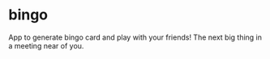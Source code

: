 # bingo
App to generate bingo card and play with your friends! The next big thing in a meeting near of you.
